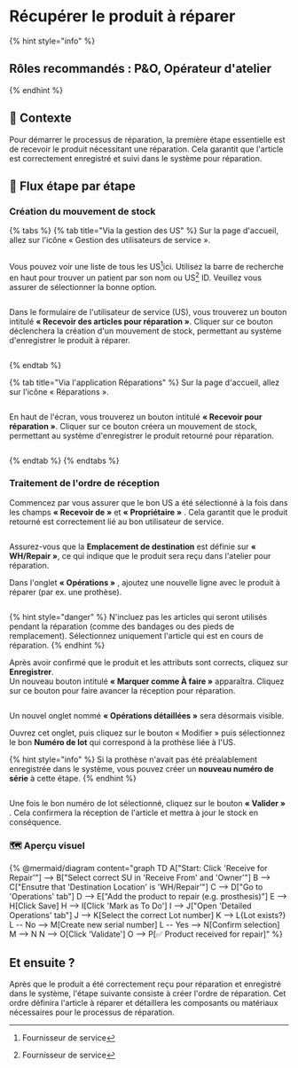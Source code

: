 # Récupérer le produit à réparer

{% hint style="info" %}
## Rôles recommandés : P\&O, Opérateur d'atelier
{% endhint %}

## **🧭** Contexte&#x20;

Pour démarrer le processus de réparation, la première étape essentielle est de recevoir le produit nécessitant une réparation. Cela garantit que l'article est correctement enregistré et suivi dans le système pour réparation.&#x20;

## 🔄 Flux étape par étape&#x20;

### Création du mouvement de stock

{% tabs %}
{% tab title="Via la gestion des US" %}
Sur la page d'accueil, allez sur l'icône « Gestion des utilisateurs de service ».&#x20;

<figure><img src="https://2479359880-files.gitbook.io/~/files/v0/b/gitbook-x-prod.appspot.com/o/spaces%2FnTWGcVv7ikvz7HIC0Dby%2Fuploads%2FwgYqssYNXVtjPhYKKBCa%2Fimage.png?alt=media&#x26;token=e2aac634-e10d-49ba-b5c1-4b7793532432" alt=""><figcaption></figcaption></figure>

Vous pouvez voir une liste de tous les US[^1]ici. Utilisez la barre de recherche en haut pour trouver un patient par son nom ou US[^1] ID. Veuillez vous assurer de sélectionner la bonne option.

<figure><img src="https://2479359880-files.gitbook.io/~/files/v0/b/gitbook-x-prod.appspot.com/o/spaces%2FnTWGcVv7ikvz7HIC0Dby%2Fuploads%2FqXqX10GKFUpZ6yfM8R8Q%2Fimage.png?alt=media&#x26;token=05d8cde9-c530-457f-91aa-86e689d6282a" alt=""><figcaption></figcaption></figure>

Dans le formulaire de l'utilisateur de service (US), vous trouverez un bouton intitulé **« Recevoir des articles pour réparation »**. Cliquer sur ce bouton déclenchera la création d'un mouvement de stock, permettant au système d'enregistrer le produit à réparer.

<figure><img src="https://2479359880-files.gitbook.io/~/files/v0/b/gitbook-x-prod.appspot.com/o/spaces%2FnTWGcVv7ikvz7HIC0Dby%2Fuploads%2FPOaDbQvLaIKOkzFgGWX5%2Fimage.png?alt=media&#x26;token=57162b76-59be-48ea-875d-892df5cc4207" alt=""><figcaption></figcaption></figure>
{% endtab %}

{% tab title="Via l'application Réparations" %}
Sur la page d'accueil, allez sur l'icône « Réparations ».&#x20;

<figure><img src="https://2479359880-files.gitbook.io/~/files/v0/b/gitbook-x-prod.appspot.com/o/spaces%2FnTWGcVv7ikvz7HIC0Dby%2Fuploads%2FQlh5Lr5TNtQF9QvOoEVa%2Fimage.png?alt=media&#x26;token=3de536ee-71ac-4d21-8c3c-6d0f0f7ee8d1" alt=""><figcaption></figcaption></figure>

En haut de l'écran, vous trouverez un bouton intitulé **« Recevoir pour réparation »**. Cliquer sur ce bouton créera un mouvement de stock, permettant au système d'enregistrer le produit retourné pour réparation.

<figure><img src="https://2479359880-files.gitbook.io/~/files/v0/b/gitbook-x-prod.appspot.com/o/spaces%2FnTWGcVv7ikvz7HIC0Dby%2Fuploads%2F9jTcLkJgDN7vlpm6UF0u%2Fimage.png?alt=media&#x26;token=8e909ef4-1011-40a0-ba92-c982941befac" alt=""><figcaption></figcaption></figure>
{% endtab %}
{% endtabs %}

### Traitement de l'ordre de réception

Commencez par vous assurer que le bon US a été sélectionné à la fois dans les champs **« Recevoir de »** et **« Propriétaire »** . Cela garantit que le produit retourné est correctement lié au bon utilisateur de service.

<figure><img src="https://2479359880-files.gitbook.io/~/files/v0/b/gitbook-x-prod.appspot.com/o/spaces%2FnTWGcVv7ikvz7HIC0Dby%2Fuploads%2FGezaiiMfCwykVs4p9TJf%2Fimage.png?alt=media&#x26;token=1246fdb9-7f08-4298-a198-e9659bfe7b38" alt=""><figcaption></figcaption></figure>

Assurez-vous que la **Emplacement de destination** est définie sur **« WH/Repair »**, ce qui indique que le produit sera reçu dans l'atelier pour réparation.

Dans l'onglet **« Opérations »** , ajoutez une nouvelle ligne avec le produit à réparer (par ex. une prothèse).

<figure><img src="https://2479359880-files.gitbook.io/~/files/v0/b/gitbook-x-prod.appspot.com/o/spaces%2FnTWGcVv7ikvz7HIC0Dby%2Fuploads%2FLKfEfdaXpZNM6BZn4iFG%2Fimage.png?alt=media&#x26;token=89ab0e19-52ee-4c9d-86e1-f2a12b7a4b0f" alt=""><figcaption></figcaption></figure>

{% hint style="danger" %}
N'incluez pas les articles qui seront utilisés pendant la réparation (comme des bandages ou des pieds de remplacement). Sélectionnez uniquement l'article qui est en cours de réparation.
{% endhint %}

Après avoir confirmé que le produit et les attributs sont corrects, cliquez sur **Enregistrer**.\
Un nouveau bouton intitulé **« Marquer comme À faire »** apparaîtra. Cliquez sur ce bouton pour faire avancer la réception pour réparation.

<figure><img src="https://2479359880-files.gitbook.io/~/files/v0/b/gitbook-x-prod.appspot.com/o/spaces%2FnTWGcVv7ikvz7HIC0Dby%2Fuploads%2FIzw14LMZ07FlmmFIX4Xe%2Fimage.png?alt=media&#x26;token=b1753bd4-5ad9-4dfc-bf0d-54c0c0ce1d74" alt=""><figcaption></figcaption></figure>

Un nouvel onglet nommé **« Opérations détaillées »** sera désormais visible.

Ouvrez cet onglet, puis cliquez sur le bouton « Modifier » puis sélectionnez le bon **Numéro de lot** qui correspond à la prothèse liée à l'US.

{% hint style="info" %}
Si la prothèse n'avait pas été préalablement enregistrée dans le système, vous pouvez créer un **nouveau numéro de série** à cette étape.
{% endhint %}

<figure><img src="https://2479359880-files.gitbook.io/~/files/v0/b/gitbook-x-prod.appspot.com/o/spaces%2FnTWGcVv7ikvz7HIC0Dby%2Fuploads%2FGUES4jSUZs7Q3AQ3CnYP%2Fimage.png?alt=media&#x26;token=c726de9f-cc7d-4566-ba03-22bea3569d14" alt=""><figcaption></figcaption></figure>



Une fois le bon numéro de lot sélectionné, cliquez sur le bouton **« Valider »** . Cela confirmera la réception de l'article et mettra à jour le stock en conséquence.

### 🗺️ Aperçu visuel&#x20;

{% @mermaid/diagram content="graph TD
    A["Start: Click 'Receive for Repair'"] --> B["Select correct SU in 'Receive From' and 'Owner'"]
    B --> C["Ensutre that 'Destination Location' is 'WH/Repair'"]
    C --> D["Go to 'Operations' tab"]
    D --> E["Add the product to repair (e.g. prosthesis)"]
    E --> H[Click Save]
    H --> I[Click 'Mark as To Do']
    I --> J["Open 'Detailed Operations' tab"]
    J --> K[Select the correct Lot number]
    K --> L{Lot exists?}
    L -- No --> M[Create new serial number]
    L -- Yes --> N[Confirm selection]
    M --> N
    N --> O[Click 'Validate']
    O --> P[✅ Product received for repair]" %}

## Et ensuite ?&#x20;

Après que le produit a été correctement reçu pour réparation et enregistré dans le système, l'étape suivante consiste à créer l'ordre de réparation. Cet ordre définira l'article à réparer et détaillera les composants ou matériaux nécessaires pour le processus de réparation.

[^1]: Fournisseur de service
